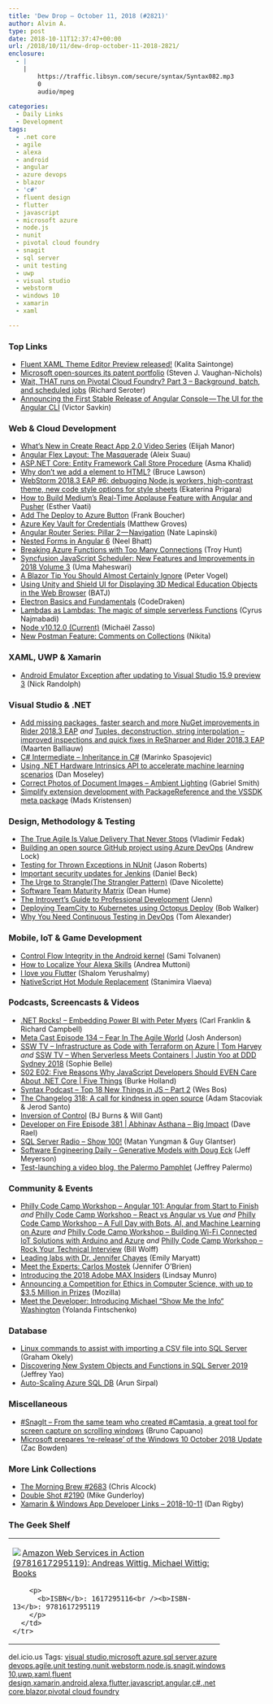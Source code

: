 ```yaml
---
title: 'Dew Drop – October 11, 2018 (#2821)'
author: Alvin A.
type: post
date: 2018-10-11T12:37:47+00:00
url: /2018/10/11/dew-drop-october-11-2018-2821/
enclosure:
  - |
    |
        https://traffic.libsyn.com/secure/syntax/Syntax082.mp3
        0
        audio/mpeg
        
categories:
  - Daily Links
  - Development
tags:
  - .net core
  - agile
  - alexa
  - android
  - angular
  - azure devops
  - blazor
  - 'c#'
  - fluent design
  - flutter
  - javascript
  - microsoft azure
  - node.js
  - nunit
  - pivotal cloud foundry
  - snagit
  - sql server
  - unit testing
  - uwp
  - visual studio
  - webstorm
  - windows 10
  - xamarin
  - xaml

---
```

### <a name="top"></a>Top Links

  * <a href="http://blogs.windows.com/buildingapps/2018/10/10/fluent-xaml-theme-editor-preview-released/?WT.mc_id=DX_MVP4025064" target="_blank">Fluent XAML Theme Editor Preview released!</a> (Kalita Saintonge)
  * <a href="https://www.zdnet.com/article/microsoft-open-sources-its-entire-patent-portfolio/" target="_blank">​Microsoft open-sources its patent portfolio</a> (Steven J. Vaughan-Nichols)
  * <a href="https://seroter.wordpress.com/2018/10/10/wait-that-runs-on-pivotal-cloud-foundry-part-3-background-batch-and-scheduled-jobs/" target="_blank">Wait, THAT runs on Pivotal Cloud Foundry? Part 3 – Background, batch, and scheduled jobs</a> (Richard Seroter)
  * <a href="https://blog.nrwl.io/announcing-the-first-stable-release-of-angular-console-the-ui-for-the-angular-cli-bb19093a92d4?source=rss-76fc1db4149b------2" target="_blank">Announcing the First Stable Release of Angular Console — The UI for the Angular CLI</a> (Victor Savkin)



### <a name="web"></a>Web & Cloud Development

  * <a href="http://elijahmanor.com/cra2-playlist/" target="_blank">What&#8217;s New in Create React App 2.0 Video Series</a> (Elijah Manor)
  * <a href="https://blog.angularindepth.com/angular-flex-layout-the-masquerade-58fb58d0ab45?source=rss----e5ed704095b---4" target="_blank">Angular Flex Layout: The Masquerade</a> (Aleix Suau)
  * <a href="http://www.asmak9.com/2018/10/aspnet-core-entity-framework-call-store.html" target="_blank">ASP.NET Core: Entity Framework Call Store Procedure</a> (Asma Khalid)
  * <a href="https://www.brucelawson.co.uk/2018/why-so-hard-to-add-new-html-elements/" target="_blank">Why don’t we add a element to HTML?</a> (Bruce Lawson)
  * <a href="https://blog.jetbrains.com/webstorm/2018/10/webstorm-2018-3-eap-6/" target="_blank">WebStorm 2018.3 EAP #6: debugging Node.js workers, high-contrast theme, new code style options for style sheets</a> (Ekaterina Prigara)
  * <a href="https://code.tutsplus.com/tutorials/how-to-build-mediums-real-time-applause-feature-with-angular-and-pusher--cms-31909" target="_blank">How to Build Medium&#8217;s Real-Time Applause Feature with Angular and Pusher</a> (Esther Vaati)
  * <a href="http://www.youtube.com/watch?v=wHt8OkNGzIQ" target="_blank">Add The Deploy to Azure Button</a> (Frank Boucher)
  * <a href="https://blog.couchbase.com/azure-key-vault-credentials/" target="_blank">Azure Key Vault for Credentials</a> (Matthew Groves)
  * <a href="https://blog.angularindepth.com/angular-router-series-pillar-2-navigation-d050286bf4fa?source=rss----e5ed704095b---4" target="_blank">Angular Router Series: Pillar 2 — Navigation</a> (Nate Lapinski)
  * <a href="https://www.telerik.com/blogs/nested-forms-in-angular-6" target="_blank">Nested Forms in Angular 6</a> (Neel Bhatt)
  * <a href="http://feedproxy.google.com/~r/TroyHunt/~3/mxOcM1uZEIg/" target="_blank">Breaking Azure Functions with Too Many Connections</a> (Troy Hunt)
  * <a href="https://blog.syncfusion.com/post/syncfusion-javascript-scheduler-new-features-and-improvements-in-2018-volume-3.aspx" target="_blank">Syncfusion JavaScript Scheduler: New Features and Improvements in 2018 Volume 3</a> (Uma Maheswari)
  * <a href="https://visualstudiomagazine.com/blogs/tool-tracker/2018/10/blazor-tip.aspx" target="_blank">A Blazor Tip You Should Almost Certainly Ignore</a> (Peter Vogel)
  * <a href="http://www.shieldui.com/blogs/using-unity-and-shieldui-for-displaying-3D-medical-objects" target="_blank">Using Unity and Shield UI for Displaying 3D Medical Education Objects in the Web Browser</a> (BATJ)
  * <a href="https://codeburst.io/electron-basics-and-fundamentals-b85b23aa611d?source=rss----61061eb0c96b---4" target="_blank">Electron Basics and Fundamentals</a> (CodeDraken)
  * <a href="https://blog.pulumi.com/lambdas-as-lambdas-the-magic-of-simple-serverless-functions" target="_blank">Lambdas as Lambdas: The magic of simple serverless Functions</a> (Cyrus Najmabadi)
  * <a href="https://nodejs.org/en/blog/release/v10.12.0" target="_blank">Node v10.12.0 (Current)</a> (Michaël Zasso)
  * <a href="http://blog.getpostman.com/2018/10/10/new-postman-feature-comments-on-collections/" target="_blank">New Postman Feature: Comments on Collections</a> (Nikita)



### <a name="silverlight"></a>XAML, UWP & Xamarin

  * <a href="http://feedproxy.google.com/~r/NicksNetTravels/~3/Eu9k-zhrXao/post.aspx" target="_blank">Android Emulator Exception after updating to Visual Studio 15.9 preview 3</a> (Nick Randolph)



### <a name="dotnet"></a>Visual Studio & .NET

  * <a href="https://blog.jetbrains.com/dotnet/2018/10/10/add-missing-packages-faster-search-nuget-improvements-rider-2018-3-eap/" target="_blank">Add missing packages, faster search and more NuGet improvements in Rider 2018.3 EAP</a> _and_ <a href="https://blog.jetbrains.com/dotnet/2018/10/11/tuples-deconstruction-string-interpolation-improved-inspections-quick-fixes-resharper-rider-2018-3-eap/" target="_blank">Tuples, deconstruction, string interpolation – improved inspections and quick fixes in ReSharper and Rider 2018.3 EAP</a> (Maarten Balliauw)
  * <a href="https://code-maze.com/csharp-inheritance/" target="_blank">C# Intermediate – Inheritance in C#</a> (Marinko Spasojevic)
  * <a href="https://blogs.msdn.microsoft.com/dotnet/2018/10/10/using-net-hardware-intrinsics-api-to-accelerate-machine-learning-scenarios/" target="_blank">Using .NET Hardware Intrinsics API to accelerate machine learning scenarios</a> (Dan Moseley)
  * <a href="https://www.leadtools.com/blog/document-imaging/correct-photos-document-images-ambient-lighting/" target="_blank">Correct Photos of Document Images – Ambient Lighting</a> (Gabriel Smith)
  * <a href="https://blogs.msdn.microsoft.com/visualstudio/2018/10/10/simplify-extension-development-with-packagereference-and-the-vssdk-meta-package/" target="_blank">Simplify extension development with PackageReference and the VSSDK meta package</a> (Mads Kristensen)



### <a name="design"></a>Design, Methodology & Testing

  * <a href="https://dzone.com/articles/the-true-agile-is-value-delivery-that-never-stops?utm_medium=feed&utm_source=feedpress.me&utm_campaign=Feed%3A+dzone%2Fagile" target="_blank">The True Agile Is Value Delivery That Never Stops</a> (Vladimir Fedak)
  * <a href="https://andrewlock.net/building-an-open-source-github-project-using-azure-devops/" target="_blank">Building an open source GitHub project using Azure DevOps</a> (Andrew Lock)
  * <a href="http://dontcodetired.com/blog/post/Testing-for-Thrown-Exceptions-in-NUnit" target="_blank">Testing for Thrown Exceptions in NUnit</a> (Jason Roberts)
  * <a href="http://feedproxy.google.com/~r/ContinuousBlog/~3/1hce8aSYI7k/" target="_blank">Important security updates for Jenkins</a> (Daniel Beck)
  * <a href="http://feedproxy.google.com/~r/LeadingAgile/~3/z1z3np3wB4Q/" target="_blank">The Urge to Strangle(The Strangler Pattern)</a> (Dave Nicolette)
  * <a href="http://feedproxy.google.com/~r/DeanHumesBlog/~3/8PwIRC1MmZM/" target="_blank">Software Team Maturity Matrix</a> (Dean Hume)
  * <a href="https://dev.to/geekgalgroks/the-introverts-guide-to-professional-development-3408" target="_blank">The Introvert&#8217;s Guide to Professional Development</a> (Jenn)
  * <a href="https://octopus.com/blog/deploying-teamcity-to-kubernetes" target="_blank">Deploying TeamCity to Kubernetes using Octopus Deploy</a> (Bob Walker)
  * <a href="https://www.stickyminds.com/article/why-you-need-continuous-testing-devops" target="_blank">Why You Need Continuous Testing in DevOps</a> (Tom Alexander)



### <a name="mobile"></a>Mobile, IoT & Game Development

  * <a href="http://feedproxy.google.com/~r/blogspot/hsDu/~3/j9eWwDoN2tA/control-flow-integrity-in-android-kernel.html" target="_blank">Control Flow Integrity in the Android kernel</a> (Sami Tolvanen)
  * <a href="https://developer.amazon.com:443/blogs/alexa/post/285a6778-0ed0-4467-a602-d9893eae34d7/how-to-localize-your-alexa-skills" target="_blank">How to Localize Your Alexa Skills</a> (Andrea Muttoni)
  * <a href="https://hackernoon.com/i-love-you-flutter-fd7c30b2047e?source=rss----3a8144eabfe3---4" target="_blank">I love you Flutter</a> (Shalom Yerushalmy)
  * <a href="https://www.nativescript.org/blog/nativescript-hot-module-replacement" target="_blank">NativeScript Hot Module Replacement</a> (Stanimira Vlaeva)



### <a name="podcasts"></a>Podcasts, Screencasts & Videos

  * <a href="http://www.dotnetrocks.com/default.aspx?ShowNum=1588" target="_blank">.NET Rocks! &#8211; Embedding Power BI with Peter Myers</a> (Carl Franklin & Richard Campbell)
  * <a href="http://feedproxy.google.com/~r/Meta-cast/~3/g8Bx3675P0c/episode-134-fear-in-agile-world.html" target="_blank">Meta Cast Episode 134 &#8211; Fear In The Agile World</a> (Josh Anderson)
  * <a href="https://tv.ssw.com/7521/infrastructure-as-code-with-terraform-on-azure-tom-harvey" target="_blank">SSW TV &#8211; Infrastructure as Code with Terraform on Azure | Tom Harvey</a> _and_ <a href="https://tv.ssw.com/7519/when-serverless-meets-containers-justin-yoo-at-ddd-sydney-2018" target="_blank">SSW TV &#8211; When Serverless Meets Containers | Justin Yoo at DDD Sydney 2018</a> (Sophie Belle)
  * <a href="https://channel9.msdn.com/Shows/5-Things/S02-E02-Five-Reasons-Why-JavaScript-Developers-Should-EVEN-Care-About-NET-Core?WT.mc_id=DX_MVP4025064" target="_blank">S02 E02: Five Reasons Why JavaScript Developers Should EVEN Care About .NET Core | Five Things</a> (Burke Holland)
  * <a href="https://traffic.libsyn.com/secure/syntax/Syntax082.mp3" target="_blank">Syntax Podcast &#8211; Top 18 New Things in JS &#8211; Part 2</a> (Wes Bos)
  * <a href="https://changelog.com/podcast/318" target="_blank">The Changelog 318: A call for kindness in open source</a> (Adam Stacoviak & Jerod Santo)
  * <a href="https://completedeveloperpodcast.com/episode-165/?utm_source=rss&utm_medium=rss&utm_campaign=episode-165" target="_blank">Inversion of Control</a> (BJ Burns & Will Gant)
  * <a href="http://developeronfire.com/podcast/episode-381-abhinav-asthana-big-impact" target="_blank">Developer on Fire Episode 381 | Abhinav Asthana &#8211; Big Impact</a> (Dave Rael)
  * <a href="http://www.sqlserverradio.com/show100/" target="_blank">SQL Server Radio &#8211; Show 100!</a> (Matan Yungman & Guy Glantser)
  * <a href="https://softwareengineeringdaily.com/2018/10/11/generative-models-with-doug-eck/" target="_blank">Software Engineering Daily &#8211; Generative Models with Doug Eck</a> (Jeff Meyerson)
  * <a href="http://feeds.jeffreypalermo.com/~r/jeffreypalermo/~3/sBI9tTMnuyw/" target="_blank">Test-launching a video blog, the Palermo Pamphlet</a> (Jeffrey Palermo)



### <a name="events"></a>Community & Events

  * <a href="https://www.meetup.com/Philly-NET/events/255430133/" target="_blank">Philly Code Camp Workshop &#8211; Angular 101: Angular from Start to Finish</a> _and_ <a href="https://www.meetup.com/Philly-NET/events/255430171/" target="_blank">Philly Code Camp Workshop &#8211; React vs Angular vs Vue</a> _and_ <a href="https://www.meetup.com/Philly-NET/events/255430155/" target="_blank">Philly Code Camp Workshop &#8211; A Full Day with Bots, AI, and Machine Learning on Azure</a> _and_ <a href="https://www.meetup.com/Philly-NET/events/255430082/" target="_blank">Philly Code Camp Workshop &#8211; Building Wi-Fi Connected IoT Solutions with Arduino and Azure</a> _and_ <a href="https://www.meetup.com/Philly-NET/events/255430225/" target="_blank">Philly Code Camp Workshop &#8211; Rock Your Technical Interview</a> (Bill Wolff)
  * <a href="https://www.microsoft.com/en-us/research/blog/leading-labs-with-dr-jennifer-chayes/" target="_blank">Leading labs with Dr. Jennifer Chayes</a> (Emily Maryatt)
  * <a href="https://auth0.com/blog/meet-the-experts-carlos-mostek/" target="_blank">Meet the Experts: Carlos Mostek</a> (Jennifer O&#8217;Brien)
  * <a href="https://theblog.adobe.com/introducing-the-2018-adobe-max-insiders/" target="_blank">Introducing the 2018 Adobe MAX Insiders</a> (Lindsay Munro)
  * <a href="https://blog.mozilla.org/blog/2018/10/10/announcing-a-competition-for-ethics-in-computer-science-with-up-to-3-5-million-in-prizes/" target="_blank">Announcing a Competition for Ethics in Computer Science, with up to $3.5 Million in Prizes</a> (Mozilla)
  * <a href="https://developermedia.com/meet-the-developer-introducing-michael-washington/" target="_blank">Meet the Developer: Introducing Michael “Show Me the Info“ Washington</a> (Yolanda Fintschenko)



### <a name="sql"></a>Database

  * <a href="http://feedproxy.google.com/~r/MSSQLTips-LatestSqlServerTips/~3/MpsWx0rkCvk/tip.asp" target="_blank">Linux commands to assist with importing a CSV file into SQL Server</a> (Graham Okely)
  * <a href="http://feedproxy.google.com/~r/MSSQLTips-LatestSqlServerTips/~3/iOmJ1PGbqUQ/tip.asp" target="_blank">Discovering New System Objects and Functions in SQL Server 2019</a> (Jeffrey Yao)
  * <a href="https://blobeater.blog/2018/10/11/auto-scaling-azure-sql-db/" target="_blank">Auto-Scaling Azure SQL DB</a> (Arun Sirpal)



### <a name="misc"></a>Miscellaneous

  * <a href="http://feedproxy.google.com/~r/elbruno/~3/ds59NLBTMzQ/" target="_blank">#SnagIt – From the same team who created #Camtasia, a great tool for screen capture on scrolling windows</a> (Bruno Capuano)
  * <a href="http://feedproxy.google.com/~r/wmexperts/~3/tgRsEJ-pLKk/microsoft-prepares-re-release-windows-10-october-2018-update" target="_blank">Microsoft prepares &#8216;re-release&#8217; of the Windows 10 October 2018 Update</a> (Zac Bowden)



### <a name="links"></a>More Link Collections

  * <a href="http://feedproxy.google.com/~r/ReflectivePerspective/~3/ejsQ5YRRzcA/" target="_blank">The Morning Brew #2683</a> (Chris Alcock)
  * <a href="https://afreshcup.com/home/2018/10/11/double-shot-2190.html" target="_blank">Double Shot #2190</a> (Mike Gunderloy)
  * <a href="https://links.danrigby.com/2018/10/app-developer-links-2018-10-11/" target="_blank">Xamarin & Windows App Developer Links &#8211; 2018-10-11</a> (Dan Rigby)



### <a name="shelf"></a>The Geek Shelf

<div class="wlWriterEditableSmartContent" id="scid:7dc1bd33-94bd-46fd-a20b-0131235bcd47:716b46f1-57b5-4287-9bb8-e6b7f2daed1d" style="margin: 0px; padding: 0px; float: none; display: inline;">
  <table cellspacing="0" cellpadding="2" width="400" border="0" unselectable="on">
    <tr>
      <td valign="top" width="400">
        <p>
          <a title="Amazon Web Services in Action (9781617295119): Andreas Wittig, Michael Wittig: Books" href="https://www.amazon.com/exec/obidos/ASIN/1617295116/amavin-20"><img data-recalc-dims="1" decoding="async" src="https://i0.wp.com/images-na.ssl-images-amazon.com/images/I/41IofcjaxEL._AC_US218_.jpg?w=660&#038;ssl=1" border="0" align="left" style="float:left" />Amazon Web Services in Action (9781617295119): Andreas Wittig, Michael Wittig: Books</a>
        </p>
        
        <p>
          <b>ISBN</b>: 1617295116<br /><b>ISBN-13</b>: 9781617295119
        </p>
      </td>
    </tr>
  </table>
</div>



<div class="wlWriterEditableSmartContent" id="scid:77ECF5F8-D252-44F5-B4EB-D463C5396A79:9f725303-a58a-4659-90be-2a2b6c39ffd0" style="margin: 0px; padding: 0px; float: none; display: inline;">
  del.icio.us Tags: <a href="http://del.icio.us/popular/visual+studio" rel="tag">visual studio</a>,<a href="http://del.icio.us/popular/microsoft+azure" rel="tag">microsoft azure</a>,<a href="http://del.icio.us/popular/sql+server" rel="tag">sql server</a>,<a href="http://del.icio.us/popular/azure+devops" rel="tag">azure devops</a>,<a href="http://del.icio.us/popular/agile" rel="tag">agile</a>,<a href="http://del.icio.us/popular/unit+testing" rel="tag">unit testing</a>,<a href="http://del.icio.us/popular/nunit" rel="tag">nunit</a>,<a href="http://del.icio.us/popular/webstorm" rel="tag">webstorm</a>,<a href="http://del.icio.us/popular/node.js" rel="tag">node.js</a>,<a href="http://del.icio.us/popular/snagit" rel="tag">snagit</a>,<a href="http://del.icio.us/popular/windows+10" rel="tag">windows 10</a>,<a href="http://del.icio.us/popular/uwp" rel="tag">uwp</a>,<a href="http://del.icio.us/popular/xaml" rel="tag">xaml</a>,<a href="http://del.icio.us/popular/fluent+design" rel="tag">fluent design</a>,<a href="http://del.icio.us/popular/xamarin" rel="tag">xamarin</a>,<a href="http://del.icio.us/popular/android" rel="tag">android</a>,<a href="http://del.icio.us/popular/alexa" rel="tag">alexa</a>,<a href="http://del.icio.us/popular/flutter" rel="tag">flutter</a>,<a href="http://del.icio.us/popular/javascript" rel="tag">javascript</a>,<a href="http://del.icio.us/popular/angular" rel="tag">angular</a>,<a href="http://del.icio.us/popular/c%23" rel="tag">c#</a>,<a href="http://del.icio.us/popular/.net+core" rel="tag">.net core</a>,<a href="http://del.icio.us/popular/blazor" rel="tag">blazor</a>,<a href="http://del.icio.us/popular/pivotal+cloud+foundry" rel="tag">pivotal cloud foundry</a>
</div>